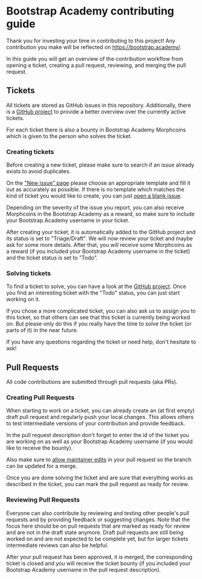 # Bootstrap Academy contributing guide
Thank you for investing your time in contributing to this project! Any contribution you make will be reflected on https://bootstrap.academy/.

In this guide you will get an overview of the contribution workflow from opening a ticket, creating a pull request, reviewing, and merging the pull request.

## Tickets
All tickets are stored as GitHub issues in this repository. Additionally, there is a [GitHub project](https://github.com/orgs/Bootstrap-Academy/projects/4) to provide a better overview over the currently active tickets.

For each ticket there is also a bounty in Bootstrap Academy Morphcoins which is given to the person who solves the ticket.

### Creating tickets
Before creating a new ticket, please make sure to search if an issue already exists to avoid duplicates.

On the ["New issue" page](https://github.com/Bootstrap-Academy/Bootstrap-Academy/issues/new/choose) please choose an appropriate template and fill it out as accurately as possible. If there is no template which matches the kind of ticket you would like to create, you can just [open a blank issue](https://github.com/Bootstrap-Academy/Bootstrap-Academy/issues/new).

Depending on the severity of the issue you report, you can also receive Morphcoins in the Bootstrap Academy as a reward, so make sure to include your Bootstrap Academy username in your ticket.

After creating your ticket, it is automatically added to the GitHub project and its status is set to "Triage/Draft". We will now review your ticket and maybe ask for some more details. After that, you will receive some Morphcoins as a reward (if you included your Bootstrap Academy username in the ticket) and the ticket status is set to "Todo".

### Solving tickets
To find a ticket to solve, you can have a look at the [GitHub project](https://github.com/orgs/Bootstrap-Academy/projects/4). Once you find an interesting ticket with the "Todo" status, you can just start working on it.

If you chose a more complicated ticket, you can also ask us to assign you to this ticket, so that others can see that this ticket is currently being worked on. But please only do this if you really have the time to solve the ticket (or parts of it) in the near future.

If you have any questions regarding the ticket or need help, don't hesitate to ask!

## Pull Requests
All code contributions are submitted through pull requests (aka PRs).

### Creating Pull Requests
When starting to work on a ticket, you can already create an (at first empty) draft pull request and regularly push your local changes. This allows others to test intermediate versions of your contribution and provide feedback.

In the pull request description don't forget to enter the id of the ticket you are working on as well as your Bootstrap Academy username (if you would like to receive the bounty).

Also make sure to [allow maintainer edits](https://docs.github.com/en/pull-requests/collaborating-with-pull-requests/working-with-forks/allowing-changes-to-a-pull-request-branch-created-from-a-fork) in your pull request so the branch can be updated for a merge.

Once you are done solving the ticket and are sure that everything works as described in the ticket, you can mark the pull request as ready for review.

### Reviewing Pull Requests
Everyone can also contribute by reviewing and testing other people's pull requests and by providing feedback or suggesting changes. Note that the focus here should be on pull requests that are marked as ready for review and are not in the draft state anymore. Draft pull requests are still being worked on and are not expected to be complete yet, but for larger tickets intermediate reviews can also be helpful.

After your pull request has been approved, it is merged, the corresponding ticket is closed and you will receive the ticket bounty (if you included your Bootstrap Academy username in the pull request description).
